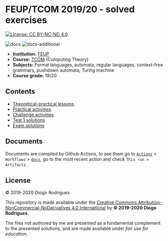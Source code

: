 # FEUP/TCOM 2019/20 - solved exercises

[![License: CC BY-NC-ND 4.0](https://img.shields.io/badge/License-CC%20BY--NC--ND%204.0-lightgrey.svg)](https://creativecommons.org/licenses/by-nc-nd/4.0/)

![docs](https://github.com/dmfrodrigues/feup-tcom-ex/workflows/docs/badge.svg)
![docs-additional](https://github.com/dmfrodrigues/feup-tcom-ex/workflows/docs-additional/badge.svg)

- **Institution:** [FEUP](https://sigarra.up.pt/feup/en/web_page.Inicial)
- **Course:** [TCOM](https://sigarra.up.pt/feup/en/ucurr_geral.ficha_uc_view?pv_ocorrencia_id=436437) (Computing Theory)
- **Subjects:** Formal languages, automata, regular languages, context-free grammars, pushdown automata, Turing machine
- **Course grade:** 19/20

## Contents

- [Theoretical-practical lessons](TP)
- [Practical activities](PA)
- [Challenge activities](CA)
- [Test 1 solutions](tests/1)
- [Exam solutions](exam)

## Documents

Documents are compiled by Github Actions, to see them go to [`Actions`](https://github.com/dmfrodrigues/feup-tcom-ex/actions) > `Workflows` > [`docs`](https://github.com/dmfrodrigues/feup-tcom-ex/actions?query=workflow%3Adocs), go to the most recent action and check `This run > Artifacts`.

## License

© 2019-2020 Diogo Rodrigues

This repository is made available under the [Creative Commons Attribution-NonCommercial-NoDerivatives 4.0 International](LICENSE) by **© 2019-2020 Diogo Rodrigues**.

The files not authored by me are presented as a fundamental complement to the presented solutions, and are made available under *fair use for education*.
